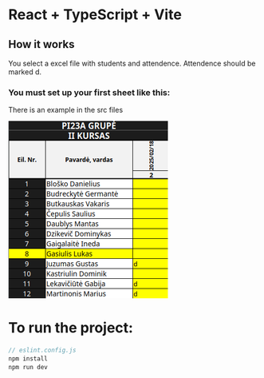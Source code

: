 # React + TypeScript + Vite


## How it works 

You select a excel file with students and attendence.
Attendence should be marked d.

### You must set up your first sheet like this:

There is an example in the src files

![Student Table](public/student.png)

# To run the project:

```js
// eslint.config.js
npm install
npm run dev
```
